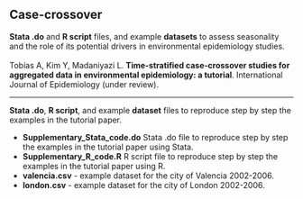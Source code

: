 ## Case-crossover
**Stata .do** and **R script** files, and example **datasets** to assess seasonality and the role of its potential drivers in environmental epidemiology studies.
<br>
<br>
Tobías A, Kim Y, Madaniyazi L. <b>Time-stratified case-crossover studies for aggregated data in environmental epidemiology: a tutorial</b>. International Journal of Epidemiology (under review).

---

**Stata .do**, **R script**, and example **dataset** files to reproduce step by step the examples in the tutorial paper. 
<br>

* **Supplementary_Stata_code.do** Stata .do file to reproduce step by step the examples in the tutorial paper using Stata. 
* **Supplementary_R_code.R** R script file to reproduce step by step the examples in the tutorial paper using R. 
* **valencia.csv** - example dataset for the city of Valencia 2002-2006.
* **london.csv** - example dataset for the city of London 2002-2006. 
    
